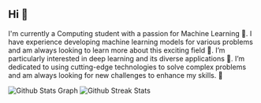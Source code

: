 ## Hi 👋

I'm currently a Computing student with a passion for Machine Learning 🤖. I have experience developing machine learning models for various problems and am always looking to learn more about this exciting field 🚀. I’m particularly interested in deep learning and its diverse applications 🌱. I’m dedicated to using cutting-edge technologies to solve complex problems and am always looking for new challenges to enhance my skills. 🔭

![Github Stats Graph](https://github-profile-summary-cards.vercel.app/api/cards/profile-details?username=buisonanh&theme=react&hide_border=true)
![Github Streak Stats](https://github-readme-streak-stats.herokuapp.com/?user=buisonanh&theme=react&hide_border=true) 

<!--
**buisonanh/buisonanh** is a ✨ _special_ ✨ repository because its `README.md` (this file) appears on your GitHub profile.

Here are some ideas to get you started:

- 🔭 I’m currently working on ...
- 🌱 I’m currently learning ...
- 👯 I’m looking to collaborate on ...
- 🤔 I’m looking for help with ...
- 💬 Ask me about ...
- 📫 How to reach me: ...
- 😄 Pronouns: ...
- ⚡ Fun fact: ...
-->
